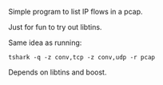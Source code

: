 Simple program to list IP flows in a pcap.

Just for fun to try out libtins.

Same idea as running:

    tshark -q -z conv,tcp -z conv,udp -r pcap

Depends on libtins and boost.
